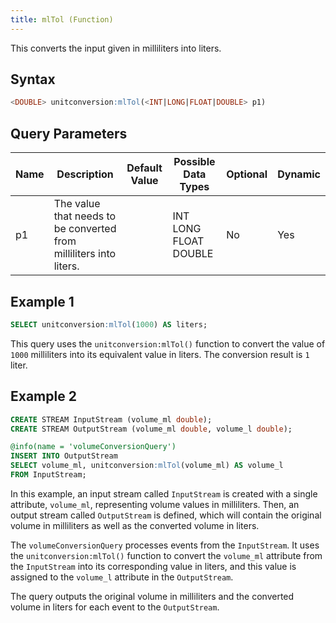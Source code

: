 ```yaml
---
title: mlTol (Function)
---
```


This converts the input given in milliliters into liters.

## Syntax

```sql
<DOUBLE> unitconversion:mlTol(<INT|LONG|FLOAT|DOUBLE> p1)
```

## Query Parameters

| Name | Description | Default Value | Possible Data Types   | Optional | Dynamic |
|------|-------------|---------------|-----------------------|----------|---------|
| p1   | The value that needs to be converted from milliliters into liters. |               | INT LONG FLOAT DOUBLE | No       | Yes     |

## Example 1

```sql
SELECT unitconversion:mlTol(1000) AS liters;
```

This query uses the `unitconversion:mlTol()` function to convert the value of `1000` milliliters into its equivalent value in liters. The conversion result is `1` liter.

## Example 2

```sql
CREATE STREAM InputStream (volume_ml double);
CREATE STREAM OutputStream (volume_ml double, volume_l double);

@info(name = 'volumeConversionQuery')
INSERT INTO OutputStream
SELECT volume_ml, unitconversion:mlTol(volume_ml) AS volume_l
FROM InputStream;
```

In this example, an input stream called `InputStream` is created with a single attribute, `volume_ml`, representing volume values in milliliters. Then, an output stream called `OutputStream` is defined, which will contain the original volume in milliliters as well as the converted volume in liters.

The `volumeConversionQuery` processes events from the `InputStream`. It uses the `unitconversion:mlTol()` function to convert the `volume_ml` attribute from the `InputStream` into its corresponding value in liters, and this value is assigned to the `volume_l` attribute in the `OutputStream`.

The query outputs the original volume in milliliters and the converted volume in liters for each event to the `OutputStream`.
